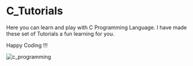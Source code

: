 # C_Tutorials
Here you can learn and play with C Programming Language.
I have made these set of Tutorials a fun learning for you.

Happy Coding !!!

![c_programming](https://cloud.githubusercontent.com/assets/24874033/22653867/db4cb48e-ecb0-11e6-97d5-b0d1cdbcd1cd.png)
